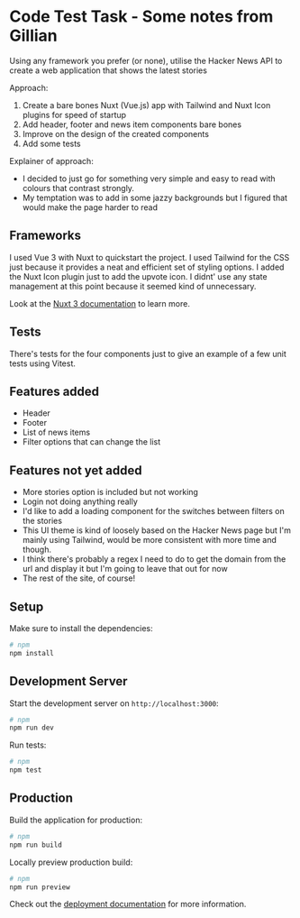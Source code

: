

# Code Test Task - Some notes from Gillian
Using any framework you prefer (or none), utilise the Hacker News API to create a web application that shows the latest stories

Approach:
1. Create a bare bones Nuxt (Vue.js) app with Tailwind and Nuxt Icon plugins for speed of startup
2. Add header, footer and news item components bare bones
3. Improve on the design of the created components
4. Add some tests

Explainer of approach:
* I decided to just go for something very simple and easy to read with colours that contrast strongly.
* My temptation was to add in some jazzy backgrounds but I figured that would make the page harder to read

## Frameworks
I used Vue 3 with Nuxt to quickstart the project. I used Tailwind for the CSS just because it provides a neat and efficient set of styling options.
I added the Nuxt Icon plugin just to add the upvote icon. I didnt' use any state management at this point because it seemed kind of unnecessary.

Look at the [Nuxt 3 documentation](https://nuxt.com/docs/getting-started/introduction) to learn more.

## Tests
There's tests for the four components just to give an example of a few unit tests using Vitest.

## Features added
* Header
* Footer
* List of news items
* Filter options that can change the list

## Features not yet added
* More stories option is included but not working
* Login not doing anything really
* I'd like to add a loading component for the switches between filters on the stories
* This UI theme is kind of loosely based on the Hacker News page but I'm mainly using Tailwind, would be more consistent with more time and though.
* I think there's probably a regex I need to do to get the domain from the url and display it but I'm going to leave that out for now
* The rest of the site, of course!


## Setup

Make sure to install the dependencies:

```bash
# npm
npm install
```

## Development Server

Start the development server on `http://localhost:3000`:

```bash
# npm
npm run dev
```

Run tests:

```bash
# npm
npm test

```

## Production

Build the application for production:

```bash
# npm
npm run build
```

Locally preview production build:

```bash
# npm
npm run preview

```


Check out the [deployment documentation](https://nuxt.com/docs/getting-started/deployment) for more information.



